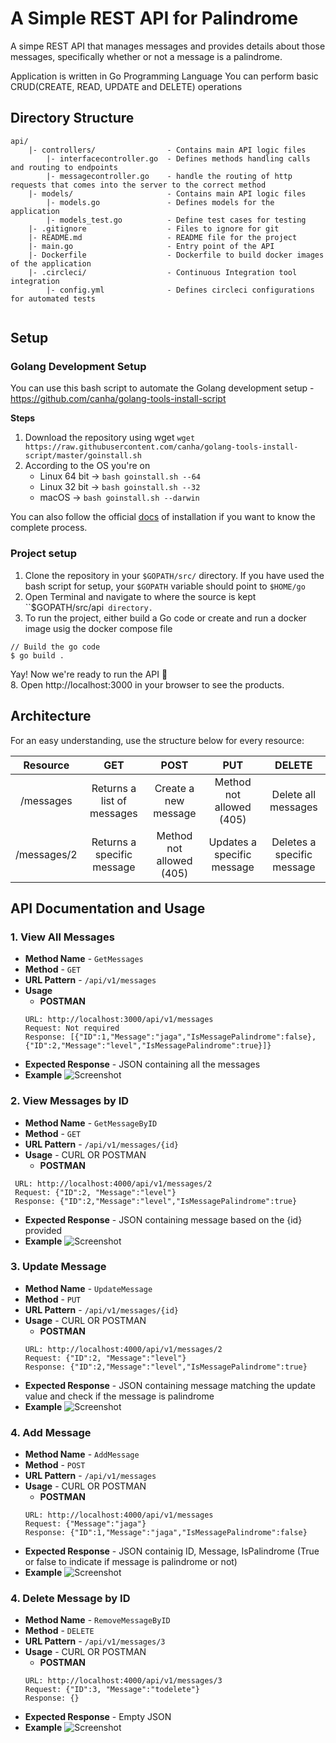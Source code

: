 # A Simple REST API for Palindrome
A simpe REST API that manages messages and provides details about those
messages, specifically whether or not a message is a palindrome.

Application is written in Go Programming Language
You can perform basic CRUD(CREATE, READ, UPDATE and DELETE) operations

## Directory Structure
```
api/
    |- controllers/                - Contains main API logic files 
        |- interfacecontroller.go  - Defines methods handling calls and routing to endpoints
        |- messagecontroller.go    - handle the routing of http requests that comes into the server to the correct method
    |- models/                     - Contains main API logic files 
        |- models.go               - Defines models for the application
        |- models_test.go          - Define test cases for testing
    |- .gitignore                  - Files to ignore for git
    |- README.md                   - README file for the project
    |- main.go                     - Entry point of the API
    |- Dockerfile                  - Dockerfile to build docker images of the application
    |- .circleci/                  - Continuous Integration tool integration
        |- config.yml              - Defines circleci configurations for automated tests
  
```

## Setup

### Golang Development Setup

You can use this bash script to automate the Golang development setup - https://github.com/canha/golang-tools-install-script

**Steps**
1. Download the repository using wget 
`wget https://raw.githubusercontent.com/canha/golang-tools-install-script/master/goinstall.sh`
2. According to the OS you're on
    - Linux 64 bit -> `bash goinstall.sh --64`
    - Linux 32 bit -> `bash goinstall.sh --32`
    - macOS -> `bash goinstall.sh --darwin`

You can also follow the official [docs](https://golang.org/doc/install) of installation if you want to know the complete process.

### Project setup

1. Clone the repository in your `$GOPATH/src/` directory. If you have used the bash script for setup, your `$GOPATH` variable should point to `$HOME/go`
2. Open Terminal and navigate to where the source is kept ``$GOPATH/src/api` directory.`
7. To run the project, either build a Go code or create and run a docker image usig the docker compose file
```
// Build the go code
$ go build .
```
Yay! Now we're ready to run the API :tada: <br>
8. Open http://localhost:3000 in your browser to see the products.

## Architecture
For an easy understanding, use the structure below for every resource: 

|Resource | GET | POST | PUT | DELETE |
|:---:|:---:|:---:|:---:|:---:|
|/messages | Returns a list of messages | Create a new message | Method not allowed (405) | Delete all messages
| /messages/2 | Returns a specific message | Method not allowed (405) |Updates a specific message | Deletes a specific message


## API Documentation and Usage

### 1. View All Messages

- **Method Name** - `GetMessages`      <br>
- **Method** - `GET`               <br>
- **URL Pattern** - `/api/v1/messages`            <br>
- **Usage** 
    - **POSTMAN**
    ```
    URL: http://localhost:3000/api/v1/messages
    Request: Not required
    Response: [{"ID":1,"Message":"jaga","IsMessagePalindrome":false}, {"ID":2,"Message":"level","IsMessagePalindrome":true}]}
    ```
- **Expected Response** - JSON containing all the messages <br>
- **Example**
![Screenshot](/screenshots/All-Products.png?raw=true)

### 2. View Messages by ID

- **Method Name** - `GetMessageByID`    <br>
- **Method** - `GET`                  <br>
- **URL Pattern** - `/api/v1/messages/{id}`  <br>
- **Usage** - CURL OR POSTMAN
    - **POSTMAN**
```
 URL: http://localhost:4000/api/v1/messages/2
 Request: {"ID":2, "Message":"level"}
 Response: {"ID":2,"Message":"level","IsMessagePalindrome":true}
```
- **Expected Response** - JSON containing message based on the {id} provided
- **Example**
![Screenshot](/screenshots/GetProduct-Request.png)

### 3. Update Message

- **Method Name** - `UpdateMessage`  <br>
- **Method** - `PUT`                   <br>
- **URL Pattern** - `/api/v1/messages/{id}`  <br>
- **Usage** - CURL OR POSTMAN        
    - **POSTMAN**
    ```
    URL: http://localhost:4000/api/v1/messages/2
    Request: {"ID":2, "Message":"level"}
    Response: {"ID":2,"Message":"level","IsMessagePalindrome":true}
    ```
- **Expected Response** - JSON containing message matching the update value and check if the message is palindrome <br>
- **Example**
![Screenshot](/screenshots/Search-Request.png)

### 4. Add Message

- **Method Name** - `AddMessage` <br>
- **Method** - `POST`            <br>
- **URL Pattern** - `/api/v1/messages` <br>
- **Usage** - CURL OR POSTMAN
    - **POSTMAN**
    ```
    URL: http://localhost:4000/api/v1/messages
    Request: {"Message":"jaga"}
    Response: {"ID":1,"Message":"jaga","IsMessagePalindrome":false}
    ```
- **Expected Response** - JSON containig ID, Message, IsPalindrome (True or false to indicate if message is palindrome or not)
- **Example**
![Screenshot](/screenshots/Authentication-Request.png)

### 4. Delete Message by ID

- **Method Name** - `RemoveMessageByID` <br>
- **Method** - `DELETE`            <br>
- **URL Pattern** - `/api/v1/messages/3` <br>
- **Usage** - CURL OR POSTMAN
    - **POSTMAN**
    ```
    URL: http://localhost:4000/api/v1/messages/3
    Request: {"ID":3, "Message":"todelete"}
    Response: {}
    ```
- **Expected Response** - Empty JSON 
- **Example**
![Screenshot](/screenshots/Authentication-Request.png)

